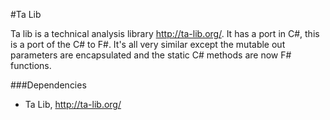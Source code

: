 #Ta Lib

Ta lib is a technical analysis library http://ta-lib.org/. It has a port in C#, this is a port of the C# to F#. 
It's all very similar except the mutable out parameters are encapsulated and the static C# methods are now F# functions.

###Dependencies

* Ta Lib, http://ta-lib.org/